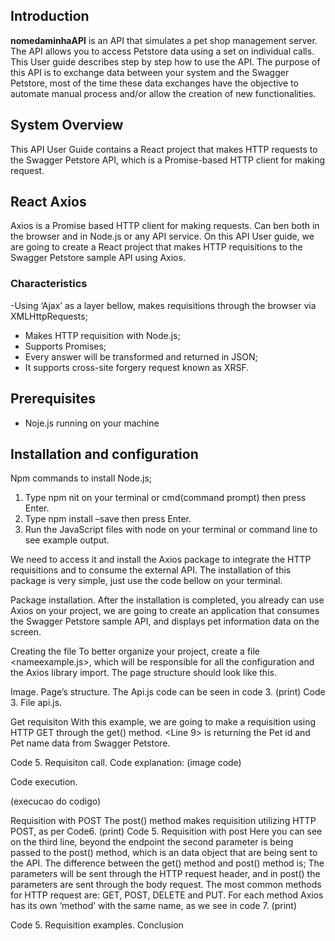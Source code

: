 ## Introduction
**nomedaminhaAPI** is an API that simulates a pet shop management server. The API allows you to access Petstore data using a set on individual calls.
This User guide describes step by step how to use the <nomedaminhaapi> API. The purpose of this API is to exchange data between your system and the Swagger Petstore, most of the time these data exchanges have the objective to automate manual process and/or allow the creation of new functionalities.
## System Overview
This API User Guide contains a React project that makes HTTP requests to the Swagger Petstore API, which is a Promise-based HTTP client for making request.
## React Axios
Axios is a Promise based HTTP client for making requests. Can ben both in the browser and in Node.js or any API service. On this API User guide, we are going to create a React project that makes HTTP requisitions to the Swagger Petstore sample API using Axios.
### Characteristics
-Using ‘Ajax’ as a layer bellow, makes requisitions through the browser via XMLHttpRequests;
-	Makes HTTP requisition with Node.js;
-	Supports Promises;
-	Every answer will be transformed and returned in JSON;
-	It supports cross-site forgery request known as XRSF.
## Prerequisites
-	Noje.js running on your machine
## Installation and configuration
Npm commands to install Node.js;
1.	Type npm nit on your terminal or cmd(command prompt) then press Enter.
2.	Type npm install –save <module-name> then press Enter.
3.	Run the JavaScript files with node <filename> on your terminal or command line to see example output.

We need to access it and install the Axios package to integrate the HTTP requisitions and to consume the external API.
The installation of this package is very simple, just use the code bellow on your terminal.
 
 Package installation.
After the installation is completed, you already can use Axios on your project, we are going to create an application that consumes the Swagger Petstore sample API, and displays pet information data on the screen.


Creating the file
To better organize your project, create a file <nameexample.js>, which will be responsible for all the configuration and the Axios library import.
The page structure should look like this.
 
Image. Page’s structure.
The Api.js code can be seen in code 3.
(print)
Code 3. File api.js.










Get requisiton
With this example, we are going to make a requisition using HTTP GET through the get() method. 
<Line 9> is returning the Pet id and Pet name data from Swagger Petstore.
 
Code 5. Requisiton call.
Code explanation:
 (image code)


Code execution.
 

(execucao do codigo)

Requisition with POST
The post() method makes requisition utilizing HTTP POST, as per Code6.
(print)
Code 5. Requisition with post
Here you can see on the third line, beyond the endpoint the second parameter is being passed to the post() method, which is an data object that are being sent to the API.
The difference between the get() method and post() method is;
The parameters will be sent through the HTTP request header, and in post() the parameters are sent through the body request.
The most common methods for HTTP request are: GET, POST, DELETE and PUT. For each method Axios has its own ‘method’ with the same name, as we see in code 7.
(print)


Code 5. Requisition examples.
Conclusion


